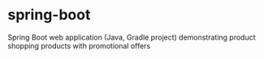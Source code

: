 # spring-boot
Spring Boot web application (Java, Gradle project) demonstrating product shopping products with promotional offers
